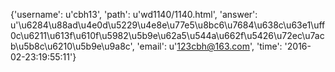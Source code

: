 {'username': u'cbh13', 'path': u'wd1140/1140.html', 'answer': u'\u6284\u88ad\u4e0d\u5229\u4e8e\u77e5\u8bc6\u7684\u638c\u63e1\uff0c\u6211\u613f\u610f\u5982\u5b9e\u62a5\u544a\u662f\u5426\u72ec\u7acb\u5b8c\u6210\u5b9e\u9a8c', 'email': u'123cbh@163.com', 'time': '2016-02-23:19:55:11'}